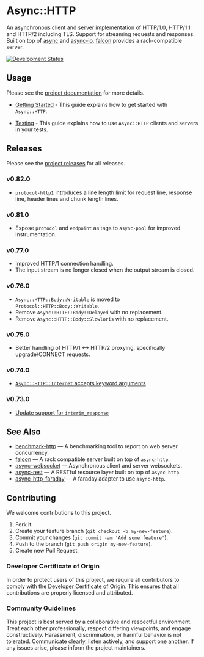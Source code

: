 # Async::HTTP

An asynchronous client and server implementation of HTTP/1.0, HTTP/1.1 and HTTP/2 including TLS. Support for streaming requests and responses. Built on top of [async](https://github.com/socketry/async) and [async-io](https://github.com/socketry/async-io). [falcon](https://github.com/socketry/falcon) provides a rack-compatible server.

[![Development Status](https://github.com/socketry/async-http/workflows/Test/badge.svg)](https://github.com/socketry/async-http/actions?workflow=Test)

## Usage

Please see the [project documentation](https://socketry.github.io/async-http/) for more details.

  - [Getting Started](https://socketry.github.io/async-http/guides/getting-started/index) - This guide explains how to get started with `Async::HTTP`.

  - [Testing](https://socketry.github.io/async-http/guides/testing/index) - This guide explains how to use `Async::HTTP` clients and servers in your tests.

## Releases

Please see the [project releases](https://socketry.github.io/async-http/releases/index) for all releases.

### v0.82.0

  - `protocol-http1` introduces a line length limit for request line, response line, header lines and chunk length lines.

### v0.81.0

  - Expose `protocol` and `endpoint` as tags to `async-pool` for improved instrumentation.

### v0.77.0

  - Improved HTTP/1 connection handling.
  - The input stream is no longer closed when the output stream is closed.

### v0.76.0

  - `Async::HTTP::Body::Writable` is moved to `Protocol::HTTP::Body::Writable`.
  - Remove `Async::HTTP::Body::Delayed` with no replacement.
  - Remove `Async::HTTP::Body::Slowloris` with no replacement.

### v0.75.0

  - Better handling of HTTP/1 \<-\> HTTP/2 proxying, specifically upgrade/CONNECT requests.

### v0.74.0

  - [`Async::HTTP::Internet` accepts keyword arguments](https://socketry.github.io/async-http/releases/index#async::http::internet-accepts-keyword-arguments)

### v0.73.0

  - [Update support for `interim_response`](https://socketry.github.io/async-http/releases/index#update-support-for-interim_response)

## See Also

  - [benchmark-http](https://github.com/socketry/benchmark-http) — A benchmarking tool to report on web server concurrency.
  - [falcon](https://github.com/socketry/falcon) — A rack compatible server built on top of `async-http`.
  - [async-websocket](https://github.com/socketry/async-websocket) — Asynchronous client and server websockets.
  - [async-rest](https://github.com/socketry/async-rest) — A RESTful resource layer built on top of `async-http`.
  - [async-http-faraday](https://github.com/socketry/async-http-faraday) — A faraday adapter to use `async-http`.

## Contributing

We welcome contributions to this project.

1.  Fork it.
2.  Create your feature branch (`git checkout -b my-new-feature`).
3.  Commit your changes (`git commit -am 'Add some feature'`).
4.  Push to the branch (`git push origin my-new-feature`).
5.  Create new Pull Request.

### Developer Certificate of Origin

In order to protect users of this project, we require all contributors to comply with the [Developer Certificate of Origin](https://developercertificate.org/). This ensures that all contributions are properly licensed and attributed.

### Community Guidelines

This project is best served by a collaborative and respectful environment. Treat each other professionally, respect differing viewpoints, and engage constructively. Harassment, discrimination, or harmful behavior is not tolerated. Communicate clearly, listen actively, and support one another. If any issues arise, please inform the project maintainers.
